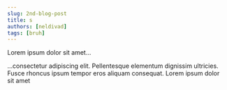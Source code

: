 ```yaml
---
slug: 2nd-blog-post
title: s
authors: [neldivad]
tags: [bruh]
---
```


Lorem ipsum dolor sit amet...

<!-- truncate -->

...consectetur adipiscing elit. Pellentesque elementum dignissim ultricies. Fusce rhoncus ipsum tempor eros aliquam consequat. Lorem ipsum dolor sit amet
